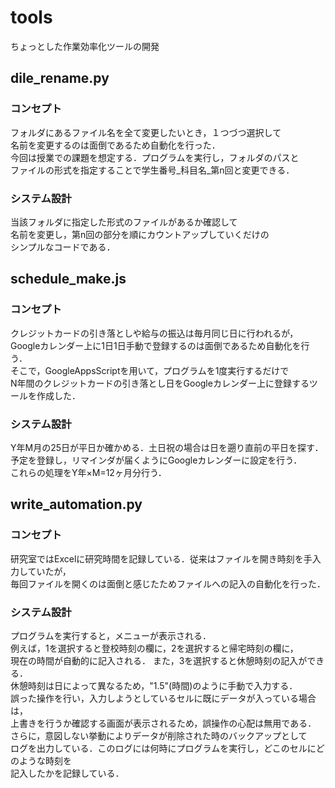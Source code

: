# tools
ちょっとした作業効率化ツールの開発

## dile_rename.py
### コンセプト
フォルダにあるファイル名を全て変更したいとき，１つづつ選択して  
名前を変更するのは面倒であるため自動化を行った．  
今回は授業での課題を想定する．プログラムを実行し，フォルダのパスと  
ファイルの形式を指定することで学生番号_科目名_第n回と変更できる．
### システム設計
当該フォルダに指定した形式のファイルがあるか確認して  
名前を変更し，第n回の部分を順にカウントアップしていくだけの  
シンプルなコードである．


## schedule_make.js
### コンセプト
クレジットカードの引き落としや給与の振込は毎月同じ日に行われるが，  
Googleカレンダー上に1日1日手動で登録するのは面倒であるため自動化を行う．   
そこで，GoogleAppsScriptを用いて，プログラムを1度実行するだけで  
N年間のクレジットカードの引き落とし日をGoogleカレンダー上に登録するツールを作成した．  

### システム設計  
Y年M月の25日が平日か確かめる．土日祝の場合は日を遡り直前の平日を探す．  
予定を登録し，リマインダが届くようにGoogleカレンダーに設定を行う．  
これらの処理をY年×M=12ヶ月分行う．


## write_automation.py
### コンセプト
研究室ではExcelに研究時間を記録している．従来はファイルを開き時刻を手入力していたが，  
毎回ファイルを開くのは面倒と感じたためファイルへの記入の自動化を行った．
### システム設計
プログラムを実行すると，メニューが表示される．  
例えば，1を選択すると登校時刻の欄に，2を選択すると帰宅時刻の欄に，  
現在の時間が自動的に記入される． また，3を選択すると休憩時刻の記入ができる．  
休憩時刻は日によって異なるため，"1.5"(時間)のように手動で入力する．  
誤った操作を行い，入力しようとしているセルに既にデータが入っている場合は，  
上書きを行うか確認する画面が表示されるため，誤操作の心配は無用である．  
さらに，意図しない挙動によりデータが削除された時のバックアップとして  
ログを出力している．このログには何時にプログラムを実行し，どこのセルにどのような時刻を  
記入したかを記録している．
